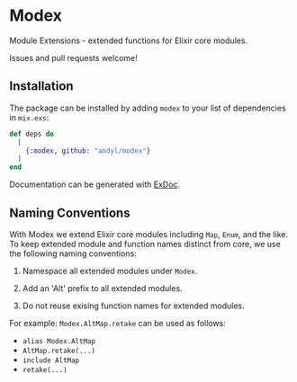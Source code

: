 # Modex

Module Extensions - extended functions for Elixir core modules.

Issues and pull requests welcome!

## Installation

The package can be installed by adding `modex` to your list of dependencies in
`mix.exs`:

```elixir
def deps do
  [
    {:modex, github: "andyl/modex"}
  ]
end
```

Documentation can be generated with [ExDoc][1].

[1]: https://github.com/elixir-lang/ex_doc

## Naming Conventions

With Modex we extend Elixir core modules including `Map`, `Enum`, and the like.
To keep extended module and function names distinct from core, we use the
following naming conventions:

1) Namespace all extended modules under `Modex`. 

2) Add an 'Alt' prefix to all extended modules.

3) Do not reuse exising function names for extended modules.

For example: `Modex.AltMap.retake` can be used as follows:

- `alias Modex.AltMap`
- `AltMap.retake(...)`
- `include AltMap`
- `retake(...)`

